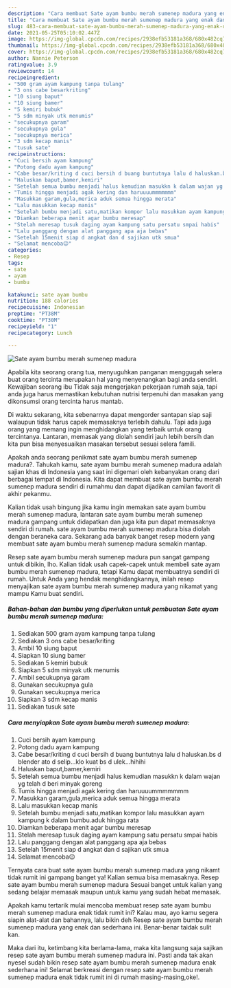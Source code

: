 ```yaml
---
description: "Cara membuat Sate ayam bumbu merah sumenep madura yang enak dan Mudah Dibuat"
title: "Cara membuat Sate ayam bumbu merah sumenep madura yang enak dan Mudah Dibuat"
slug: 483-cara-membuat-sate-ayam-bumbu-merah-sumenep-madura-yang-enak-dan-mudah-dibuat
date: 2021-05-25T05:10:02.447Z
image: https://img-global.cpcdn.com/recipes/2938efb53181a368/680x482cq70/sate-ayam-bumbu-merah-sumenep-madura-foto-resep-utama.jpg
thumbnail: https://img-global.cpcdn.com/recipes/2938efb53181a368/680x482cq70/sate-ayam-bumbu-merah-sumenep-madura-foto-resep-utama.jpg
cover: https://img-global.cpcdn.com/recipes/2938efb53181a368/680x482cq70/sate-ayam-bumbu-merah-sumenep-madura-foto-resep-utama.jpg
author: Nannie Peterson
ratingvalue: 3.9
reviewcount: 14
recipeingredient:
- "500 gram ayam kampung tanpa tulang"
- "3 ons cabe besarkriting"
- "10 siung baput"
- "10 siung bamer"
- "5 kemiri bubuk"
- "5 sdm minyak utk menumis"
- "secukupnya garam"
- "secukupnya gula"
- "secukupnya merica"
- "3 sdm kecap manis"
- "tusuk sate"
recipeinstructions:
- "Cuci bersih ayam kampung"
- "Potong dadu ayam kampung"
- "Cabe besar/kriting d cuci bersih d buang buntutnya lalu d haluskan.bs d blender ato d selip...klo kuat bs d ulek...hihihi"
- "Haluskan baput,bamer,kemiri"
- "Setelah semua bumbu menjadi halus kemudian masukkn k dalam wajan yg telah d beri minyak goreng"
- "Tumis hingga menjadi agak kering dan haruuuummmmmmm"
- "Masukkan garam,gula,merica aduk semua hingga merata"
- "Lalu masukkan kecap manis"
- "Setelah bumbu menjadi satu,matikan kompor lalu masukkan ayam kampung k dalam bumbu.aduk hingga rata"
- "Diamkan beberapa menit agar bumbu meresap"
- "Stelah meresap tusuk daging ayam kampung satu persatu smpai habis"
- "Lalu panggang dengan alat panggang apa aja bebas"
- "Setelah 15menit siap d angkat dan d sajikan utk smua"
- "Selamat mencoba😉"
categories:
- Resep
tags:
- sate
- ayam
- bumbu

katakunci: sate ayam bumbu 
nutrition: 188 calories
recipecuisine: Indonesian
preptime: "PT38M"
cooktime: "PT30M"
recipeyield: "1"
recipecategory: Lunch

---
```



![Sate ayam bumbu merah sumenep madura](https://img-global.cpcdn.com/recipes/2938efb53181a368/680x482cq70/sate-ayam-bumbu-merah-sumenep-madura-foto-resep-utama.jpg)

Apabila kita seorang orang tua, menyuguhkan panganan menggugah selera buat orang tercinta merupakan hal yang menyenangkan bagi anda sendiri. Kewajiban seorang ibu Tidak saja mengerjakan pekerjaan rumah saja, tapi anda juga harus memastikan kebutuhan nutrisi terpenuhi dan masakan yang dikonsumsi orang tercinta harus mantab.

Di waktu  sekarang, kita sebenarnya dapat mengorder santapan siap saji walaupun tidak harus capek memasaknya terlebih dahulu. Tapi ada juga orang yang memang ingin menghidangkan yang terbaik untuk orang tercintanya. Lantaran, memasak yang diolah sendiri jauh lebih bersih dan kita pun bisa menyesuaikan masakan tersebut sesuai selera famili. 



Apakah anda seorang penikmat sate ayam bumbu merah sumenep madura?. Tahukah kamu, sate ayam bumbu merah sumenep madura adalah sajian khas di Indonesia yang saat ini digemari oleh kebanyakan orang dari berbagai tempat di Indonesia. Kita dapat membuat sate ayam bumbu merah sumenep madura sendiri di rumahmu dan dapat dijadikan camilan favorit di akhir pekanmu.

Kalian tidak usah bingung jika kamu ingin memakan sate ayam bumbu merah sumenep madura, lantaran sate ayam bumbu merah sumenep madura gampang untuk didapatkan dan juga kita pun dapat memasaknya sendiri di rumah. sate ayam bumbu merah sumenep madura bisa diolah dengan beraneka cara. Sekarang ada banyak banget resep modern yang membuat sate ayam bumbu merah sumenep madura semakin mantap.

Resep sate ayam bumbu merah sumenep madura pun sangat gampang untuk dibikin, lho. Kalian tidak usah capek-capek untuk membeli sate ayam bumbu merah sumenep madura, tetapi Kamu dapat membuatnya sendiri di rumah. Untuk Anda yang hendak menghidangkannya, inilah resep menyajikan sate ayam bumbu merah sumenep madura yang nikamat yang mampu Kamu buat sendiri.

<!--inarticleads1-->

##### Bahan-bahan dan bumbu yang diperlukan untuk pembuatan Sate ayam bumbu merah sumenep madura:

1. Sediakan 500 gram ayam kampung tanpa tulang
1. Sediakan 3 ons cabe besar/kriting
1. Ambil 10 siung baput
1. Siapkan 10 siung bamer
1. Sediakan 5 kemiri bubuk
1. Siapkan 5 sdm minyak utk menumis
1. Ambil secukupnya garam
1. Gunakan secukupnya gula
1. Gunakan secukupnya merica
1. Siapkan 3 sdm kecap manis
1. Sediakan tusuk sate




<!--inarticleads2-->

##### Cara menyiapkan Sate ayam bumbu merah sumenep madura:

1. Cuci bersih ayam kampung
1. Potong dadu ayam kampung
1. Cabe besar/kriting d cuci bersih d buang buntutnya lalu d haluskan.bs d blender ato d selip...klo kuat bs d ulek...hihihi
1. Haluskan baput,bamer,kemiri
1. Setelah semua bumbu menjadi halus kemudian masukkn k dalam wajan yg telah d beri minyak goreng
1. Tumis hingga menjadi agak kering dan haruuuummmmmmm
1. Masukkan garam,gula,merica aduk semua hingga merata
1. Lalu masukkan kecap manis
1. Setelah bumbu menjadi satu,matikan kompor lalu masukkan ayam kampung k dalam bumbu.aduk hingga rata
1. Diamkan beberapa menit agar bumbu meresap
1. Stelah meresap tusuk daging ayam kampung satu persatu smpai habis
1. Lalu panggang dengan alat panggang apa aja bebas
1. Setelah 15menit siap d angkat dan d sajikan utk smua
1. Selamat mencoba😉




Ternyata cara buat sate ayam bumbu merah sumenep madura yang nikamt tidak rumit ini gampang banget ya! Kalian semua bisa memasaknya. Resep sate ayam bumbu merah sumenep madura Sesuai banget untuk kalian yang sedang belajar memasak maupun untuk kamu yang sudah hebat memasak.

Apakah kamu tertarik mulai mencoba membuat resep sate ayam bumbu merah sumenep madura enak tidak rumit ini? Kalau mau, ayo kamu segera siapin alat-alat dan bahannya, lalu bikin deh Resep sate ayam bumbu merah sumenep madura yang enak dan sederhana ini. Benar-benar taidak sulit kan. 

Maka dari itu, ketimbang kita berlama-lama, maka kita langsung saja sajikan resep sate ayam bumbu merah sumenep madura ini. Pasti anda tak akan nyesel sudah bikin resep sate ayam bumbu merah sumenep madura enak sederhana ini! Selamat berkreasi dengan resep sate ayam bumbu merah sumenep madura enak tidak rumit ini di rumah masing-masing,oke!.

